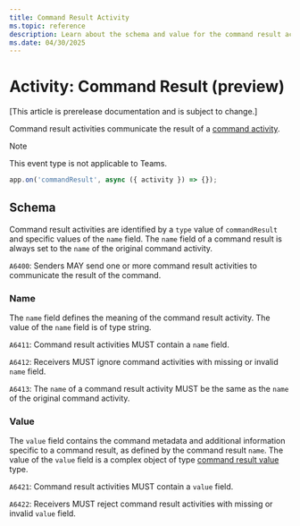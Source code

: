 ```yaml
---
title: Command Result Activity
ms.topic: reference
description: Learn about the schema and value for the command result activity.
ms.date: 04/30/2025
---
```


# Activity: Command Result (preview)

[This article is prerelease documentation and is subject to change.]

Command result activities communicate the result of a [command activity](https://github.com/microsoft/Agents/blob/main/specs/activity/protocol-activity.md#command-activity).

> [!NOTE]
> This event type is not applicable to Teams.

```typescript
app.on('commandResult', async ({ activity }) => {});
```

## Schema

Command result activities are identified by a `type` value of `commandResult` and specific values of the `name` field. The `name` field of a command result is always set to the `name` of the original command activity.

`A6400`: Senders MAY send one or more command result activities to communicate the result of the command.

### Name

The `name` field defines the meaning of the command result activity. The value of the `name` field is of type string.

`A6411`: Command result activities MUST contain a `name` field.

`A6412`: Receivers MUST ignore command activities with missing or invalid `name` field.

`A6413`: The `name` of a command result activity MUST be the same as the `name` of the original command activity.

### Value

The `value` field contains the command metadata and additional information specific to a command result, as defined by the command result `name`. The value of the `value` field is a complex object of type [command result value](https://github.com/microsoft/Agents/blob/main/specs/activity/protocol-activity.md#command-result-value) type.

`A6421`: Command result activities MUST contain a `value` field.

`A6422`: Receivers MUST reject command result activities with missing or invalid `value` field.
